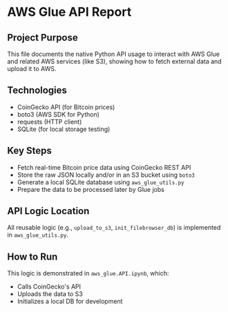 # AWS Glue API Report

## Project Purpose

This file documents the native Python API usage to interact with AWS Glue and related AWS services (like S3), showing how to fetch external data and upload it to AWS.

## Technologies

- CoinGecko API (for Bitcoin prices)
- boto3 (AWS SDK for Python)
- requests (HTTP client)
- SQLite (for local storage testing)

## Key Steps

- Fetch real-time Bitcoin price data using CoinGecko REST API
- Store the raw JSON locally and/or in an S3 bucket using `boto3`
- Generate a local SQLite database using `aws_glue_utils.py`
- Prepare the data to be processed later by Glue jobs

## API Logic Location

All reusable logic (e.g., `upload_to_s3`, `init_filebrowser_db`) is implemented in `aws_glue_utils.py`.

## How to Run

This logic is demonstrated in `aws_glue.API.ipynb`, which:
- Calls CoinGecko's API
- Uploads the data to S3
- Initializes a local DB for development


